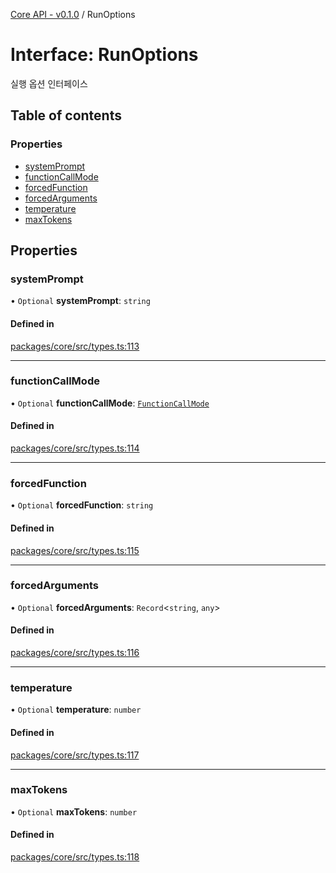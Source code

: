 [Core API - v0.1.0](/robota/api-reference/core/) / RunOptions

# Interface: RunOptions

실행 옵션 인터페이스

## Table of contents

### Properties

- [systemPrompt](/robota/api-reference/core/interfaces/RunOptions#systemprompt)
- [functionCallMode](/robota/api-reference/core/interfaces/RunOptions#functioncallmode)
- [forcedFunction](/robota/api-reference/core/interfaces/RunOptions#forcedfunction)
- [forcedArguments](/robota/api-reference/core/interfaces/RunOptions#forcedarguments)
- [temperature](/robota/api-reference/core/interfaces/RunOptions#temperature)
- [maxTokens](/robota/api-reference/core/interfaces/RunOptions#maxtokens)

## Properties

### <a id="systemprompt" name="systemprompt"></a> systemPrompt

• `Optional` **systemPrompt**: `string`

#### Defined in

[packages/core/src/types.ts:113](https://github.com/robotaio/robota/blob/main/packages/core/src/types.ts#L113)

___

### <a id="functioncallmode" name="functioncallmode"></a> functionCallMode

• `Optional` **functionCallMode**: [`FunctionCallMode`](/robota/api-reference/core/#functioncallmode)

#### Defined in

[packages/core/src/types.ts:114](https://github.com/robotaio/robota/blob/main/packages/core/src/types.ts#L114)

___

### <a id="forcedfunction" name="forcedfunction"></a> forcedFunction

• `Optional` **forcedFunction**: `string`

#### Defined in

[packages/core/src/types.ts:115](https://github.com/robotaio/robota/blob/main/packages/core/src/types.ts#L115)

___

### <a id="forcedarguments" name="forcedarguments"></a> forcedArguments

• `Optional` **forcedArguments**: `Record`\<`string`, `any`\>

#### Defined in

[packages/core/src/types.ts:116](https://github.com/robotaio/robota/blob/main/packages/core/src/types.ts#L116)

___

### <a id="temperature" name="temperature"></a> temperature

• `Optional` **temperature**: `number`

#### Defined in

[packages/core/src/types.ts:117](https://github.com/robotaio/robota/blob/main/packages/core/src/types.ts#L117)

___

### <a id="maxtokens" name="maxtokens"></a> maxTokens

• `Optional` **maxTokens**: `number`

#### Defined in

[packages/core/src/types.ts:118](https://github.com/robotaio/robota/blob/main/packages/core/src/types.ts#L118)
